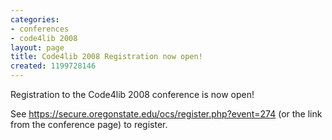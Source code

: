 ```yaml
---
categories:
- conferences
- code4lib 2008
layout: page
title: Code4lib 2008 Registration now open!
created: 1199728146
---
```

Registration to the Code4lib 2008 conference is now open! 

See <a href="https://secure.oregonstate.edu/ocs/register.php?event=274">https://secure.oregonstate.edu/ocs/register.php?event=274</a> (or the link from the conference page) to register.
